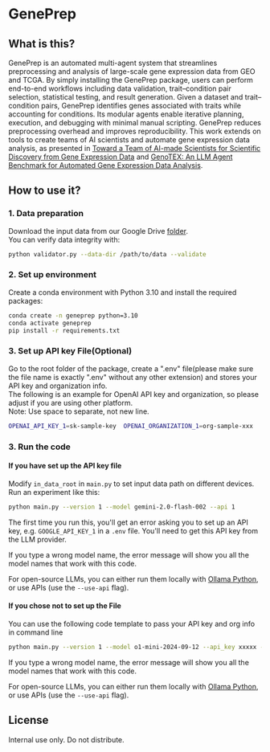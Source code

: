  # GenePrep


## What is this?

GenePrep is an automated multi-agent system that streamlines preprocessing and analysis of large-scale gene expression data from GEO and TCGA. By simply installing the GenePrep package, users can perform end-to-end workflows including data validation, trait–condition pair selection, statistical testing, and result generation. Given a dataset and trait–condition pairs, GenePrep identifies genes associated with traits while accounting for conditions. Its modular agents enable iterative planning, execution, and debugging with minimal manual scripting. GenePrep reduces preprocessing overhead and improves reproducibility. This work extends on tools to create teams of AI scientists and automate gene expression data analysis, as presented in [Toward a Team of AI-made Scientists for Scientific Discovery from Gene Expression Data](https://arxiv.org/abs/2402.12391) and [GenoTEX: An LLM Agent Benchmark for Automated Gene Expression Data Analysis](https://arxiv.org/abs/2406.15341).

## How to use it?

### 1. Data preparation
Download the input data from our Google Drive [folder](https://drive.google.com/drive/u/0/folders/1A25gqaIpcahle6TLJ81Qnd2VoluJ2NEe). \
You can verify data integrity with:
```bash
python validator.py --data-dir /path/to/data --validate
```

### 2. Set up environment
Create a conda environment with Python 3.10 and install the required packages:
```bash
conda create -n geneprep python=3.10
conda activate geneprep
pip install -r requirements.txt
```

### 3. Set up API key File(Optional)
Go to the root folder of the package, create a ".env" file(please make sure the file name is exactly ".env" without any other extension) and stores your API key and organization info.\
The following is an example for OpenAI API key and organization, so please adjust if you are using other platform.\
Note: Use space to separate, not new line.
```bash
OPENAI_API_KEY_1=sk-sample-key	OPENAI_ORGANIZATION_1=org-sample-xxx
```

### 3. Run the code
#### If you have set up the API key file
Modify `in_data_root` in `main.py` to set input data path on different devices.\
Run an experiment like this:
```bash
python main.py --version 1 --model gemini-2.0-flash-002 --api 1
```

The first time you run this, you'll get an error asking you to set up an API key, e.g. `GOOGLE_API_KEY_1` in a `.env` file. You'll need to get this API key from the LLM provider.

If you type a wrong model name, the error message will show you all the model names that work with this code.

For open-source LLMs, you can either run them locally with [Ollama Python](https://github.com/ollama/ollama-python), or use APIs (use the `--use-api` flag).

#### If you chose not to set up the File
You can use the following code template to pass your API key and org info in command line
```bash
python main.py --version 1 --model o1-mini-2024-09-12 --api_key xxxxx --organization xxxxx
```

If you type a wrong model name, the error message will show you all the model names that work with this code.

For open-source LLMs, you can either run them locally with [Ollama Python](https://github.com/ollama/ollama-python), or use APIs (use the `--use-api` flag).
## License

Internal use only. Do not distribute.
